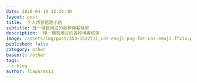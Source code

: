 ```yaml
---
date: 2020-04-10 12:26:40
layout: post
title:  个人博客搭建小结
subtitle: 理一理我用过的各种博客框架
description:  理一理我用过的各种博客框架
image: /assets/img/post/353-3532711_cat-emoji-png-fat-cat-emoji-ffxiv.png
published: false
category: other
baseurl: /other
tags:
  - blog
author: llapuras13
---
```



